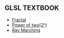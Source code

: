 <h2>GLSL TEXTBOOK</h2>
<ul>
<li><a href = "./script/fractal.md">Fractal</a></li>
<li><a href = "./script/power_of_two.md">Power of two(2ⁿ)</a></li>
<li><a href = "./script/ray_marching.md">Ray Marching</a></li>
</ul>
